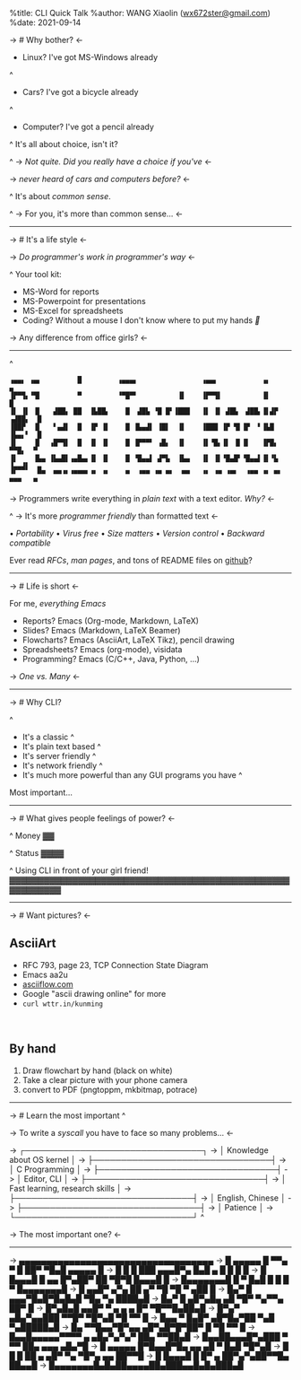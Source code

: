 %title: CLI Quick Talk
%author: WANG Xiaolin (wx672ster@gmail.com)
%date: 2021-09-14

-> # Why bother? <-

* Linux? I've got MS-Windows already

^
* Cars? I've got a bicycle already

^
* Computer? I've got a pencil already

^
It's all about choice, isn't it?

^
-> *Not quite. Did you really have a choice if you've* <-

-> *never heard of cars and computers before?* <-

^
It's about *common sense*.

^
-> For you, it's more than common sense... <-

---

-> # It's a life style <-

-> *Do programmer's work in programmer's way* <-

^
Your tool kit:

* MS-Word for reports
* MS-Powerpoint for presentations
* MS-Excel for spreadsheets
* Coding? Without a mouse I don't know where to put my hands *🙁*

-> Any difference from office girls? <-

---
^
```
▗▄▄▖ ▗▄▖         █         ▗▄▄▄▖                ▗▄▄▖           ▗▖          ▄ 
▐▛▀▜▖▝▜▌         ▀         ▝▀█▀▘          ▐▌    ▐▛▀▜▌          ▐▌          █ 
▐▌ ▐▌ ▐▌   ▟██▖ ██  ▐▙██▖    █  ▟█▙ ▝█ █▘▐███   ▐▌ ▐▌ ▟█▙  ▟██▖▐▌▟▛ ▗▟██▖  █ 
▐██▛  ▐▌   ▘▄▟▌  █  ▐▛ ▐▌    █ ▐▙▄▟▌ ▐█▌  ▐▌    ▐███ ▐▛ ▜▌▐▛  ▘▐▙█  ▐▙▄▖▘  █ 
▐▌    ▐▌  ▗█▀▜▌  █  ▐▌ ▐▌    █ ▐▛▀▀▘ ▗█▖  ▐▌    ▐▌▝█▖▐▌ ▐▌▐▌   ▐▛█▖  ▀▀█▖  ▀ 
▐▌    ▐▙▄ ▐▙▄█▌▗▄█▄▖▐▌ ▐▌    █ ▝█▄▄▌ ▟▀▙  ▐▙▄   ▐▌ ▐▌▝█▄█▘▝█▄▄▌▐▌▝▙ ▐▄▄▟▌  ▄ 
▝▘     ▀▀  ▀▀▝▘▝▀▀▀▘▝▘ ▝▘    ▀  ▝▀▀ ▝▀ ▀▘  ▀▀   ▝▘ ▝▀ ▝▀▘  ▝▀▀ ▝▘ ▀▘ ▀▀▀   ▀ 
```

-> Programmers write everything in *plain text* with a text editor. *Why?* <-

^
-> It's more *programmer friendly* than formatted text <-

   • _Portability_      • _Virus free_           • _Size matters_
   • _Version control_  • _Backward compatible_

Ever read *RFCs*, *man pages*, and tons of README files on [github](https://github.com)?

---

-> # Life is short <-

For me, *everything Emacs*

- Reports?      Emacs (Org-mode, Markdown, LaTeX)
- Slides?       Emacs (Markdown, LaTeX Beamer)
- Flowcharts?   Emacs (AsciiArt, LaTeX Tikz), pencil drawing
- Spreadsheets? Emacs (org-mode), visidata
- Programming?  Emacs (C/C++, Java, Python, ...)


-> *One vs. Many* <-

---
-> # Why CLI?

^
- It's a classic
^
- It's plain text based
^
- It's server friendly
^
- It's network friendly
^
- It's much more powerful than any GUI programs you have
^


Most important...

---
-> # What gives people feelings of power? <-

^
Money
     ▓▓

^
Status
     ▓▓▓▓

^
Using CLI in front of your girl friend!
     ▓▓▓▓▓▓▓▓▓▓▓▓▓▓▓▓▓▓▓▓▓▓▓▓▓▓▓▓▓▓▓▓▓▓▓▓▓▓▓▓▓▓▓▓▓▓▓▓▓▓▓▓▓▓▓▓▓▓

---
-> # Want pictures? <-

## AsciiArt

- RFC 793, page 23, TCP Connection State Diagram
- Emacs aa2u
- [asciiflow.com](http://asciiflow.com/)
- Google "ascii drawing online" for more
- `curl wttr.in/kunming`

<br>

## By hand

1. Draw flowchart by hand (black on white)
2. Take a clear picture with your phone camera
3. convert to PDF (pngtoppm, mkbitmap, potrace)

---
-> # Learn the most important
^

-> To write a *syscall* you have to face so many problems... <-

-> ┌────────────────────────────────┐
-> │ Knowledge about OS kernel      │
-> ├────────────────────────────────┤
-> │ C Programming                  │
-> ├────────────────────────────────┤
-> │ Editor, CLI                    │
-> ├────────────────────────────────┤
-> │ Fast learning, research skills │
-> ├────────────────────────────────┤
-> │ English, Chinese               │
-> ├────────────────────────────────┤
-> │ Patience                       │
-> └────────────────────────────────┘
^

-> The most important one? <-

---

-> ▄▄▄▄▄▄▄▄▄▄▄▄▄▄▄▄▄▄▄▄▄▄▄▄▄▄▄▄▄▄▄▄▄▄▄
-> █ ▄▄▄▄▄ █ ▀▀▄ ▀ █  ██▀ ▀█▄█ ▄▄▄▄▄ █
-> █ █   █ ███ ▄▄▄█▀▄ █▄█ ▄  █ █   █ █
-> █ █▄▄▄█ █ ▄▄ █▀▄██▀ ██ ▀█▀█ █▄▄▄█ █
-> █▄▄▄▄▄▄▄█ █ ▀ █▄█ █ █ █ ▀ █▄▄▄▄▄▄▄█
-> █ ▄▄█▀ ▄▀▄  ██ ▄▀ ▀█ ▀█  ▀   ▄██  █
-> █▄▀  █ ▄▄▄▀█▄█▀█▄█▄█ ▀█▄  ▀▄ ████▄█
-> █▄▀ █  ▄█▀▄█▄ ▄█  ▀█▀ ▀▄▀▀▄  ██▀  █
-> █▀▄█▄█ ▄▄█▀ ▀ ▄ ▄ ▄   █▀ ▀█▀▀█▄██▄█
-> █▀▄▀ ▄█▄▀▄▄███   ▀▀█▀ ▀█▀▄█ ▀█ ▀▀ █
-> █▄▄ ▀ █▄█▀  ▄█▀█▄▀██ ▀▄█  ▀▄█████▄█
-> █▄ ▀▀█▄▄▀█▀▄▄ ▄█▀▄█▀█▀██▀ █ ▀█ ▀▀ █
-> █▄▄█▄▄▄▄▄▀▀▀▀ ▄ ▄█▄▀▄▀▄▀ ██▄ ▀▀██▄█
-> █▄▄██▄▄▄█▀▄███  ▀ ▀▀  ██▄ ▄▄▄ ▄█▄▀█
-> █ ▄▄▄▄▄ █▀█▄▄█▀█▄ ▄▄ ▄█ ▀ █▄█ ▀█▀▄█
-> █ █   █ ██  ▄ ▄█▀ ▀▄ ▀█▀▄  ▄▄ ██▀▀█
-> █ █▄▄▄█ █  █▀ ▄  ██▀▄▀▄██▀▀█▄ ██▄▄█
-> █▄▄▄▄▄▄▄█▄█▄██▄▄▄▄██▄███▄▄█▄█▄███▄█

